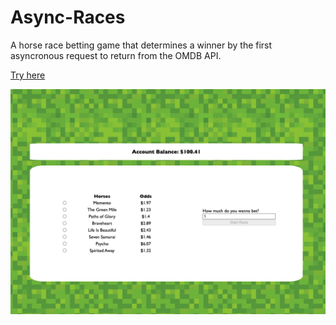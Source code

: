 # Async-Races

A horse race betting game that determines a winner by the first asyncronous request to return from the OMDB API.

[Try here](https://mountmike.github.io/Async-Races) 

![Screenshot](https://github.com/mountmike/Async-Races/blob/main/images/screenshot1.png)